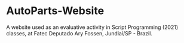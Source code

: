 # AutoParts-Website

A website used as an evaluative activity in Script Programming (2021) classes, at Fatec Deputado Ary Fossen, Jundiaí/SP - Brazil.
